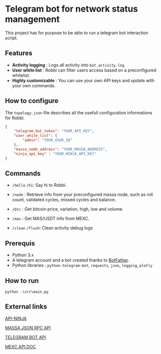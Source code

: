 # Telegram bot for network status management

This project has for purpose to be able to run a telegram bot interaction script.

## Features

- **Activity logging** : Logs all activity into `bot_activity.log`
- **User white list** : Robbi can filter users access based on a preconfigured whitelist.
- **Highly customizable** : You can use your own API keys and update with your own commands.

## How to configure

The `topology.json` file describes all the usefull configuration informations for Robbi.

```json
{
    "telegram_bot_token": "YOUR_API_KEY",
    "user_white_list": {
        "admin": "YOUR_USER_ID"
    },
    "massa_node_address": "YOUR_MASSA_ADDRESS",
    "ninja_api_key" : "YOUR_NINJA_API_KEY"
}
```

## Commands

- `/hello` `/hi`: Say hi to Robbi.

- `/node` : Retrieve info from your preconfigured massa node, such as roll count, validated cycles, missed cycles and balance.

- `/btc` : Get bitcoin price, variation, high, low and volume.

- `/mas` : Get MAS/USDT info from MEXC.

- `/clean` `/flush`: Clean activity debug logs

## Prerequis

- Python 3.x
- A telegram account and a bot created thanks to [BotFather](https://core.telegram.org/bots#botfather).
- Python libraries : `python-telegram-bot`, `requests`, `json`, `logging`, `plotly`

## How to run

```shell
python .\src\main.py
```

## External links

[API-NINJA](https://www.api-ninjas.com/)

[MASSA JSON RPC API](https://docs.massa.net/docs/build/api/jsonrpc)

[TELEGRAM BOT API](https://core.telegram.org/bots/api)

[MEXC API DOC](https://mexcdevelop.github.io/apidocs/spot_v3_en/#current-average-price)